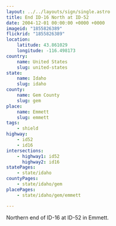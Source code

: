 ```yaml
---
layout: ../../layouts/sign/single.astro
title: End ID-16 North at ID-52
date: 2004-12-01 00:00:00 +0000 +0000
imageid: "1855826389"
flickrid: "1855826389"
location:
    latitude: 43.861029
    longitude: -116.498173
country:
    name: United States
    slug: united-states
state:
    name: Idaho
    slug: idaho
county:
    name: Gem County
    slug: gem
place:
    name: Emmett
    slug: emmett
tags:
    - shield
highway:
    - id52
    - id16
intersections:
    - highway1: id52
      highway2: id16
statePages:
    - state/idaho
countyPages:
    - state/idaho/gem
placePages:
    - state/idaho/gem/emmett

---
```

Northern end of ID-16 at ID-52 in Emmett.